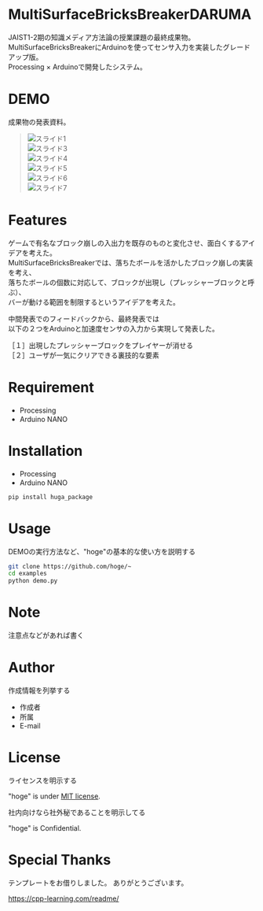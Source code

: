 # MultiSurfaceBricksBreakerDARUMA

JAIST1-2期の知識メディア方法論の授業課題の最終成果物。  
MultiSurfaceBricksBreakerにArduinoを使ってセンサ入力を実装したグレードアップ版。  
Processing × Arduinoで開発したシステム。

# DEMO

成果物の発表資料。

>![スライド1](https://user-images.githubusercontent.com/55073758/131720709-da3f06ab-0c0b-44f4-bc32-81e6501b1ca1.JPG)  
>![スライド3](https://user-images.githubusercontent.com/55073758/131720717-202c4235-886c-45d9-921f-6f23aa073aeb.JPG)  
>![スライド4](https://user-images.githubusercontent.com/55073758/131720726-8e121680-b161-423b-b0fe-ec0ce1b57364.JPG)  
>![スライド5](https://user-images.githubusercontent.com/55073758/131720728-3073a930-2d91-4696-9486-8f405de1d394.JPG)  
>![スライド6](https://user-images.githubusercontent.com/55073758/131720729-ffbcefad-a99e-44c6-9d66-0859be78c393.JPG)  
>![スライド7](https://user-images.githubusercontent.com/55073758/131720731-2cfe5d44-3dd1-4592-89a4-517f2c7d5cca.JPG)


# Features

ゲームで有名なブロック崩しの入出力を既存のものと変化させ、面白くするアイデアを考えた。  
MultiSurfaceBricksBreakerでは、落ちたボールを活かしたブロック崩しの実装を考え、  
落ちたボールの個数に対応して、ブロックが出現し（プレッシャーブロックと呼ぶ）、  
バーが動ける範囲を制限するというアイデアを考えた。  


中間発表でのフィードバックから、最終発表では  
以下の２つをArduinoと加速度センサの入力から実現して発表した。  

［１］出現したプレッシャーブロックをプレイヤーが消せる  
［２］ユーザが一気にクリアできる裏技的な要素  

# Requirement

* Processing　
* Arduino NANO

# Installation

* Processing　
* Arduino NANO


```bash
pip install huga_package
```

# Usage

DEMOの実行方法など、"hoge"の基本的な使い方を説明する

```bash
git clone https://github.com/hoge/~
cd examples
python demo.py
```

# Note

注意点などがあれば書く

# Author

作成情報を列挙する

* 作成者
* 所属
* E-mail

# License
ライセンスを明示する

"hoge" is under [MIT license](https://en.wikipedia.org/wiki/MIT_License).

社内向けなら社外秘であることを明示してる

"hoge" is Confidential.

# Special Thanks

テンプレートをお借りしました。
ありがとうございます。

https://cpp-learning.com/readme/
